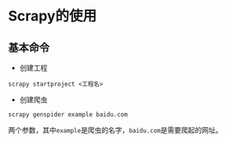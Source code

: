 # Scrapy的使用  

## 基本命令  

- 创建工程  

```
scrapy startproject <工程名>
```

- 创建爬虫  

```
scrapy genspider example baidu.com
```

两个参数，其中`example`是爬虫的名字，`baidu.com`是需要爬起的网址。  

